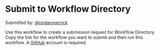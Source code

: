 # Submit to Workflow Directory

Submitted by: [@jordanmerrick](https://twitter.com/jordanmerrick)

Use this workflow to create a submission request for Workflow Directory. Copy the link for the workflow you want to submit and then run this workflow. A [GitHub](https://github.com) account is required.